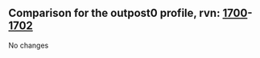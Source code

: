 ## Comparison for the outpost0 profile, rvn: [1700](https://github.com/PRO100KatYT/FortniteProfileRevisions/tree/main/profiles/outpost0/1700%20outpost0.json)-[1702](https://github.com/PRO100KatYT/FortniteProfileRevisions/tree/main/profiles/outpost0/1702%20outpost0.json)

No changes
